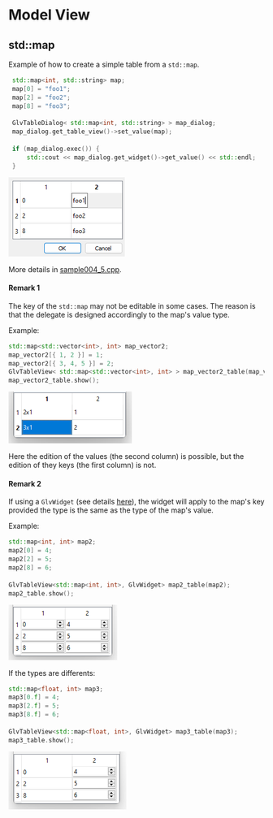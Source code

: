 # Model View

## std::map

Example of how to create a simple table from a `std::map`.

```cpp
 std::map<int, std::string> map;
 map[0] = "foo1";
 map[2] = "foo2";
 map[8] = "foo3";

 GlvTableDialog< std::map<int, std::string> > map_dialog;
 map_dialog.get_table_view()->set_value(map);

 if (map_dialog.exec()) {
     std::cout << map_dialog.get_widget()->get_value() << std::endl;
 }
```

![sample004-5](../../images/samples/sample004-5.png)

More details in [sample004_5.cpp](/src/src_samples/src_sample004_5/sample004_5.cpp).

#### Remark 1

The key of the <code>std::map</code> may not be editable in some cases. The reason is that the delegate is designed accordingly to the map's value type.

Example:

```cpp
std::map<std::vector<int>, int> map_vector2;
map_vector2[{ 1, 2 }] = 1;
map_vector2[{ 3, 4, 5 }] = 2;
GlvTableView< std::map<std::vector<int>, int> > map_vector2_table(map_vector2);
map_vector2_table.show();
```

![sample004-5-2](../../images/samples/sample004-5-2.png)

Here the edition of the values (the second column) is possible, but the edition of they keys (the first column) is not.

#### Remark 2

If using a <code>GlvWidget</code> (see details [here](/doc/readme/ModelView/ModelView_widget_editor.md)), the widget will apply to the map's key provided the type is the same as the type of the map's value.

Example:

```cpp
std::map<int, int> map2;
map2[0] = 4;
map2[2] = 5;
map2[8] = 6;

GlvTableView<std::map<int, int>, GlvWidget> map2_table(map2);
map2_table.show();
```

![sample004-5-3](../../images/samples/sample004-5-3.png)

If the types are differents:

```cpp
std::map<float, int> map3;
map3[0.f] = 4;
map3[2.f] = 5;
map3[8.f] = 6;

GlvTableView<std::map<float, int>, GlvWidget> map3_table(map3);
map3_table.show();
```

![sample004-5-4](../../images/samples/sample004-5-4.png)
